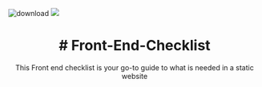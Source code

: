  ![download](https://github.com/Mstanic05/Front-End-Checklist/assets/113495229/d483fc86-e810-4825-a648-20ad96611359) 
 <img src="https://www.google.com/url?sa=i&url=https%3A%2F%2Fdeveloper-shop.com%2Fproducts%2Ffrontend-developer-bubble-free-stickers&psig=AOvVaw0lSXJBDSjBwS2Ncl0j6buE&ust=1695757551739000&source=images&cd=vfe&opi=89978449&ved=0CA8QjRxqFwoTCIib2qXDxoEDFQAAAAAdAAAAABAE">
<h1 align="center"># Front-End-Checklist</h1>

<p align="center">This Front end checklist is your go-to guide to what is needed in a static website</p>

